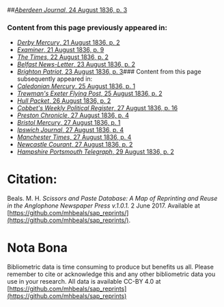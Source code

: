 ##[*Aberdeen Journal*, 24 August 1836, p. 3](https://mhbeals.github.io/sap_html/Aberdeen-Journal/Aberdeen-Journal-24-August-1836-p-3)

### Content from this page previously appeared in:
+ [*Derby Mercury*, 21 August 1836, p. 2](https://mhbeals.github.io/sap_html/Derby-Mercury/Derby-Mercury-21-August-1836-p-2)
+ [*Examiner*, 21 August 1836, p. 9](https://mhbeals.github.io/sap_html/Examiner/Examiner-21-August-1836-p-9)
+ [*The Times*, 22 August 1836, p. 2](https://mhbeals.github.io/sap_html/The-Times/The-Times-22-August-1836-p-2)
+ [*Belfast News-Letter*, 23 August 1836, p. 2](https://mhbeals.github.io/sap_html/Belfast-News-Letter/Belfast-News-Letter-23-August-1836-p-2)
+ [*Brighton Patriot*, 23 August 1836, p. 3](https://mhbeals.github.io/sap_html/Brighton-Patriot/Brighton-Patriot-23-August-1836-p-3)### Content from this page subsequently appeared in:
+ [*Caledonian Mercury*, 25 August 1836, p. 1](https://mhbeals.github.io/sap_html/Caledonian-Mercury/Caledonian-Mercury-25-August-1836-p-1)
+ [*Trewman's Exeter Flying Post*, 25 August 1836, p. 2](https://mhbeals.github.io/sap_html/Trewman's-Exeter-Flying-Post/Trewman's-Exeter-Flying-Post-25-August-1836-p-2)
+ [*Hull Packet*, 26 August 1836, p. 2](https://mhbeals.github.io/sap_html/Hull-Packet/Hull-Packet-26-August-1836-p-2)
+ [*Cobbet's Weekly Political Register*, 27 August 1836, p. 16](https://mhbeals.github.io/sap_html/Cobbet's-Weekly-Political-Register/Cobbet's-Weekly-Political-Register-27-August-1836-p-16)
+ [*Preston Chronicle*, 27 August 1836, p. 4](https://mhbeals.github.io/sap_html/Preston-Chronicle/Preston-Chronicle-27-August-1836-p-4)
+ [*Bristol Mercury*, 27 August 1836, p. 1](https://mhbeals.github.io/sap_html/Bristol-Mercury/Bristol-Mercury-27-August-1836-p-1)
+ [*Ipswich Journal*, 27 August 1836, p. 4](https://mhbeals.github.io/sap_html/Ipswich-Journal/Ipswich-Journal-27-August-1836-p-4)
+ [*Manchester Times*, 27 August 1836, p. 4](https://mhbeals.github.io/sap_html/Manchester-Times/Manchester-Times-27-August-1836-p-4)
+ [*Newcastle Courant*, 27 August 1836, p. 2](https://mhbeals.github.io/sap_html/Newcastle-Courant/Newcastle-Courant-27-August-1836-p-2)
+ [*Hampshire Portsmouth Telegraph*, 29 August 1836, p. 2](https://mhbeals.github.io/sap_html/Hampshire-Portsmouth-Telegraph/Hampshire-Portsmouth-Telegraph-29-August-1836-p-2)
                    
# Citation: 

Beals. M. H. *Scissors and Paste Database: A Map of Reprinting and Reuse in the Anglophone Newspaper Press v.1.0.1.* 2 June 2017. Available at [https://github.com/mhbeals/sap_reprints/](https://github.com/mhbeals/sap_reprints/). 
                    
# Nota Bona

Bibliometric data is time consuming to produce but benefits us all. Please remember to cite or acknowledge this and any other bibliometric data you use in your research. All data is available CC-BY 4.0 at [https://github.com/mhbeals/sap_reprints](https://github.com/mhbeals/sap_reprints)